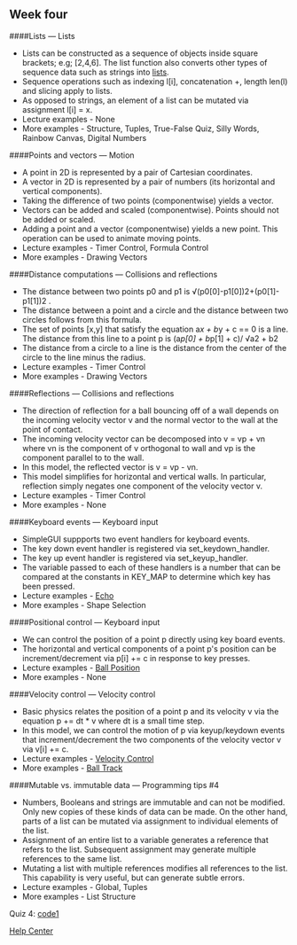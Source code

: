 ## Week four 

####Lists — Lists
+ Lists can be constructed as a sequence of objects inside square brackets; e.g; [2,4,6]. The list function also converts other types of sequence data such as strings into [lists](http://www.codeskulptor.org/docs.html#Lists).
+ Sequence operations such as indexing l[i], concatenation +, length len(l) and slicing apply to lists.
+ As opposed to strings, an element of a list can be mutated via assignment l[i] = x.
+ Lecture examples - None
+ More examples - Structure, Tuples, True-False Quiz, Silly Words, Rainbow Canvas, Digital Numbers

####Points and vectors — Motion
+ A point in 2D is represented by a pair of Cartesian coordinates.
+ A vector in 2D is represented by a pair of numbers (its horizontal and vertical components).
+ Taking the difference of two points (componentwise) yields a vector.
+ Vectors can be added and scaled (componentwise). Points should not be added or scaled.
+ Adding a point and a vector (componentwise) yields a new point. This operation can be used to animate moving points.
+ Lecture examples - Timer Control, Formula Control
+ More examples - Drawing Vectors

####Distance computations — Collisions and reflections
+ The distance between two points p0 and p1 is 
√(p0[0]-p1[0])2+(p0[1]-p1[1])2 .
+ The distance between a point and a circle and the distance between two circles follows from this formula.
+ The set of points [x,y] that satisfy the equation a*x + b*y + c == 0 is a line. The distance from this line to a point p is 
(a*p[0] + b*p[1] + c)/ √a2 + b2
+ The distance from a circle to a line is the distance from the center of the circle to the line minus the radius.
+ Lecture examples - Timer Control
+ More examples - Drawing Vectors

####Reflections — Collisions and reflections
+ The direction of reflection for a ball bouncing off of a wall depends on the incoming velocity vector v and the normal vector to the wall at the point of contact.
+ The incoming velocity vector can be decomposed into v = vp + vn where vn is the component of v orthogonal to wall and vp is the component parallel to to the wall.
+ In this model, the reflected vector is v = vp - vn.
+ This model simplifies for horizontal and vertical walls. In particular, reflection simply negates one component of the velocity vector v.
+ Lecture examples - Timer Control
+ More examples - None

####Keyboard events — Keyboard input
+ SimpleGUI suppports two event handlers for keyboard events.
+ The key down event handler is registered via set_keydown_handler.
+ The key up event handler is registered via set_keyup_handler.
+ The variable passed to each of these handlers is a number that can be compared at the constants in KEY_MAP to determine which key has been pressed.
+ Lecture examples - [Echo](http://www.codeskulptor.org/#examples-keyboard_echo.py)
+ More examples - Shape Selection

####Positional control — Keyboard input
+ We can control the position of a point p directly using key board events.
+ The horizontal and vertical components of a point p's position can be increment/decrement via p[i] += c in response to key presses.
+ Lecture examples - [Ball Position](http://www.codeskulptor.org/#examples-keyboard-1.py)
+ More examples - None

####Velocity control — Velocity control
+ Basic physics relates the position of a point p and its velocity v via the equation p += dt * v where dt is a small time step.
+ In this model, we can control the motion of p via keyup/keydown events that increment/decrement the two components of the velocity vector v via v[i] += c.
+ Lecture examples - [Velocity Control](http://www.codeskulptor.org/#examples-velocity_control.py)
+ More examples - [Ball Track](http://www.codeskulptor.org/#examples-more-4b_velocity_control-ball_track.py)

####Mutable vs. immutable data — Programming tips #4
+ Numbers, Booleans and strings are immutable and can not be modified. Only new copies of these kinds of data can be made.
On the other hand, parts of a list can be mutated via assignment to individual elements of the list.
+ Assignment of an entire list to a variable generates a reference that refers to the list. Subsequent assignment may generate multiple references to the same list.
+ Mutating a list with multiple references modifies all references to the list. This capability is very useful, but can generate subtle errors.
+ Lecture examples - Global, Tuples
+ More examples - List Structure

Quiz 4: [code1](http://www.codeskulptor.org/#user39_DqIQQw2P8wshxt6.py)

[Help Center](https://class.coursera.org/interactivepython1-002/wiki/view?page=week4)
